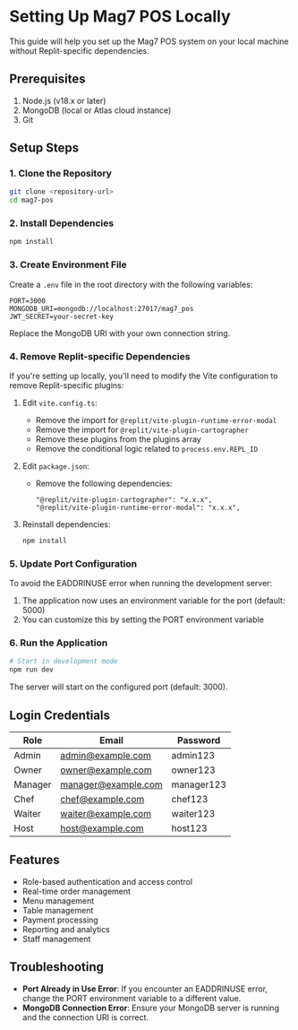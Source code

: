 # Setting Up Mag7 POS Locally

This guide will help you set up the Mag7 POS system on your local machine without Replit-specific dependencies.

## Prerequisites

1. Node.js (v18.x or later)
2. MongoDB (local or Atlas cloud instance)
3. Git

## Setup Steps

### 1. Clone the Repository

```bash
git clone <repository-url>
cd mag7-pos
```

### 2. Install Dependencies

```bash
npm install
```

### 3. Create Environment File

Create a `.env` file in the root directory with the following variables:

```
PORT=3000
MONGODB_URI=mongodb://localhost:27017/mag7_pos
JWT_SECRET=your-secret-key
```

Replace the MongoDB URI with your own connection string.

### 4. Remove Replit-specific Dependencies

If you're setting up locally, you'll need to modify the Vite configuration to remove Replit-specific plugins:

1. Edit `vite.config.ts`:
   - Remove the import for `@replit/vite-plugin-runtime-error-modal`
   - Remove the import for `@replit/vite-plugin-cartographer`
   - Remove these plugins from the plugins array
   - Remove the conditional logic related to `process.env.REPL_ID`

2. Edit `package.json`:
   - Remove the following dependencies:
     ```
     "@replit/vite-plugin-cartographer": "x.x.x",
     "@replit/vite-plugin-runtime-error-modal": "x.x.x",
     ```

3. Reinstall dependencies:
   ```bash
   npm install
   ```

### 5. Update Port Configuration

To avoid the EADDRINUSE error when running the development server:

1. The application now uses an environment variable for the port (default: 5000)
2. You can customize this by setting the PORT environment variable

### 6. Run the Application

```bash
# Start in development mode
npm run dev
```

The server will start on the configured port (default: 3000).

## Login Credentials

| Role    | Email                  | Password    |
|---------|------------------------|-------------|
| Admin   | admin@example.com      | admin123    |
| Owner   | owner@example.com      | owner123    |
| Manager | manager@example.com    | manager123  |
| Chef    | chef@example.com       | chef123     |
| Waiter  | waiter@example.com     | waiter123   |
| Host    | host@example.com       | host123     |

## Features

- Role-based authentication and access control
- Real-time order management
- Menu management
- Table management
- Payment processing
- Reporting and analytics
- Staff management

## Troubleshooting

- **Port Already in Use Error**: If you encounter an EADDRINUSE error, change the PORT environment variable to a different value.
- **MongoDB Connection Error**: Ensure your MongoDB server is running and the connection URI is correct.